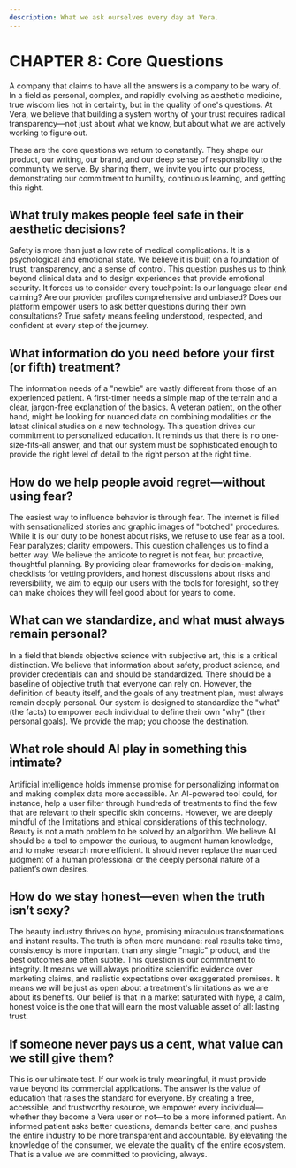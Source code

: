 ```yaml
---
description: ​​What we ask ourselves every day at Vera.
---
```


# CHAPTER 8: Core Questions

A company that claims to have all the answers is a company to be wary of. In a field as personal, complex, and rapidly evolving as aesthetic medicine, true wisdom lies not in certainty, but in the quality of one's questions. At Vera, we believe that building a system worthy of your trust requires radical transparency—not just about what we know, but about what we are actively working to figure out.

These are the core questions we return to constantly. They shape our product, our writing, our brand, and our deep sense of responsibility to the community we serve. By sharing them, we invite you into our process, demonstrating our commitment to humility, continuous learning, and getting this right.

## **What truly makes people feel safe in their aesthetic decisions?**

Safety is more than just a low rate of medical complications. It is a psychological and emotional state. We believe it is built on a foundation of trust, transparency, and a sense of control. This question pushes us to think beyond clinical data and to design experiences that provide emotional security. It forces us to consider every touchpoint: Is our language clear and calming? Are our provider profiles comprehensive and unbiased? Does our platform empower users to ask better questions during their own consultations? True safety means feeling understood, respected, and confident at every step of the journey.

## **What information do you need before your first (or fifth) treatment?**

The information needs of a "newbie" are vastly different from those of an experienced patient. A first-timer needs a simple map of the terrain and a clear, jargon-free explanation of the basics. A veteran patient, on the other hand, might be looking for nuanced data on combining modalities or the latest clinical studies on a new technology. This question drives our commitment to personalized education. It reminds us that there is no one-size-fits-all answer, and that our system must be sophisticated enough to provide the right level of detail to the right person at the right time.

## **How do we help people avoid regret—without using fear?**

The easiest way to influence behavior is through fear. The internet is filled with sensationalized stories and graphic images of "botched" procedures. While it is our duty to be honest about risks, we refuse to use fear as a tool. Fear paralyzes; clarity empowers. This question challenges us to find a better way. We believe the antidote to regret is not fear, but proactive, thoughtful planning. By providing clear frameworks for decision-making, checklists for vetting providers, and honest discussions about risks and reversibility, we aim to equip our users with the tools for foresight, so they can make choices they will feel good about for years to come.

## **What can we standardize, and what must always remain personal?**

In a field that blends objective science with subjective art, this is a critical distinction. We believe that information about safety, product science, and provider credentials can and should be standardized. There should be a baseline of objective truth that everyone can rely on. However, the definition of beauty itself, and the goals of any treatment plan, must always remain deeply personal. Our system is designed to standardize the "what" (the facts) to empower each individual to define their own "why" (their personal goals). We provide the map; you choose the destination.

## **What role should AI play in something this intimate?**

Artificial intelligence holds immense promise for personalizing information and making complex data more accessible. An AI-powered tool could, for instance, help a user filter through hundreds of treatments to find the few that are relevant to their specific skin concerns. However, we are deeply mindful of the limitations and ethical considerations of this technology. Beauty is not a math problem to be solved by an algorithm. We believe AI should be a tool to empower the curious, to augment human knowledge, and to make research more efficient. It should never replace the nuanced judgment of a human professional or the deeply personal nature of a patient’s own desires.

## **How do we stay honest—even when the truth isn’t sexy?**

The beauty industry thrives on hype, promising miraculous transformations and instant results. The truth is often more mundane: real results take time, consistency is more important than any single "magic" product, and the best outcomes are often subtle. This question is our commitment to integrity. It means we will always prioritize scientific evidence over marketing claims, and realistic expectations over exaggerated promises. It means we will be just as open about a treatment's limitations as we are about its benefits. Our belief is that in a market saturated with hype, a calm, honest voice is the one that will earn the most valuable asset of all: lasting trust.

## **If someone never pays us a cent, what value can we still give them?**

This is our ultimate test. If our work is truly meaningful, it must provide value beyond its commercial applications. The answer is the value of education that raises the standard for everyone. By creating a free, accessible, and trustworthy resource, we empower every individual—whether they become a Vera user or not—to be a more informed patient. An informed patient asks better questions, demands better care, and pushes the entire industry to be more transparent and accountable. By elevating the knowledge of the consumer, we elevate the quality of the entire ecosystem. That is a value we are committed to providing, always.
